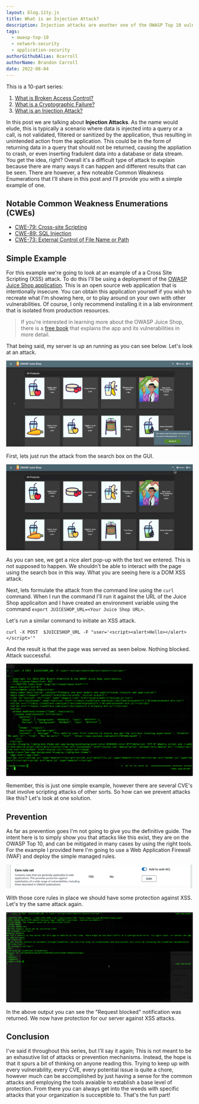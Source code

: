 ```yaml
---
layout: blog.11ty.js
title: What is an Injection Attack?
description: Injection attacks are another one of the OWASP Top 10 vulnerabilities and this articles explains what that involves and ways to migitate it.
tags:
  - owasp-top-10
  - network-security
  - application-security
authorGithubAlias: 8carroll
authorName: Brandon Carroll
date: 2022-08-04
---
```

This is a 10-part series:
1. [What is Broken Access Control?](https://blog.buildon.aws/posts/owasp-top-10-defined/01-what-is-broken-access-control)
2. [What is a Cryptographic Failure?](https://blog.buildon.aws/posts/owasp-top-10-defined/02-what-is-a-cryptographic-failure)
3. [What is an Injection Attack?](https://blog.buildon.aws/posts/owasp-top-10-defined/what-is-an-injection-attack)



In this post we are talking about __Injection Attacks__. As the name would elude, this is typically a scenario where data is injected into a query or a call, is not validated, filtered or sanitized by the application, thus resulting in unintended action from the application.  This could be in the form of returning data in a query that should not be returned, causing the appliation to crash, or even inserting fradulent data into a database or data stream.  You get the idea, right?  Overall it's a difficult type of attack to explain because there are many ways it can happen and different results that can be seen.  There are however, a few noteable Common Weakness Enumerations that I'll share in this post and I'll provide you with a simple example of one.

## Notable Common Weakness Enumerations (CWEs)

- [CWE-79: Cross-site Scripting](https://cwe.mitre.org/data/definitions/79.html)
- [CWE-89: SQL Injection](https://cwe.mitre.org/data/definitions/89.html)
- [CWE-73: External Control of File Name or Path](https://cwe.mitre.org/data/definitions/73.html.)

## Simple Example


For this example we're going to look at an example of a a Cross Site Scripting (XSS) attack.  To do this I'll be using a deployment of the [OWASP Juice Shop application](https://owasp.org/www-project-juice-shop/).  This is an open source web application that is intentionally insecure.  You can obtain this application yourself if you wish to recreate what I'm showing here, or to play around on your own with other vulnerabilities.  Of course, I only recommend installing it in a lab environment that is isolated from production resources.  

> If you're interested in learning more about the OWASP Juice Shop, there is a [free book](https://pwning.owasp-juice.shop/) that explains the app and its vulnerabilities in more detail.

That being said, my server is up an running as you can see below.  Let's look at an attack.

![](images/03-what-is-an-injection-attack-01.png)

First, lets just run the attack from the search box on the GUI.

![](images/03-what-is-an-injection-attack-03.gif)

As you can see, we get a nice alert pop-up with the text we entered.  This is not supposed to happen.  We shouldn't be able to interact with the page using the search box in this way.  What you are seeing here is a DOM XSS attack.

Next, lets formulate the attack from the command line using the `curl` command.  When I run the command I'll run it against the URL of the Juice Shop applicaiton and I have created an environment variable using the command `export JUICESHOP_URL=<Your Juice Shop URL>`. 

Let's run a similar command to initiate an XSS attack.

```
curl -X POST  $JUICESHOP_URL -F "user='<script><alert>Hello></alert></script>'"

```

And the result is that the page was served as seen below.  Nothing blocked.  Attack successful.

![](images/03-what-is-an-injection-attack-02.png)

Remember, this is just one simple example, however there are several CVE's that involve scripting attacks of other sorts.  So how can we prevent attacks like this?  Let's look at one solution.

## Prevention

As far as prevention goes I'm not going to give you the definitive guide.  The intent here is to simply show you that attacks like this exist, they are on the OWASP Top 10, and can be mitigated in many cases by using the right tools.  For the example I provided here I'm going to use a Web Application Firewall (WAF) and deploy the simple managed rules.

![](images/03-what-is-an-injection-attack-04.png)

With those core rules in place we should have some protection against XSS.  Let's try the same attack again.

![](images/03-what-is-an-injection-attack-05.png)

In the above output you can see the "Request blocked" notification was returned.  We now have protection for our server against XSS attacks.  

## Conclusion

I've said it throughout this series, but I'll say it again; This is not meant to be an exhasutive list of attacks or prevention mechanisms.  Instead, the hope is that it spurs a bit of thinking on anyone reading this.  Trying to keep up with every vulnerability, every CVE, every potential issue is quite a chore, however much can be accomplished by just having a sense for the common attacks and employing the tools avaiable to establish a base level of protection.  From there you can always get into the weeds with specific attacks that your organization is succeptible to.  That's the fun part!  